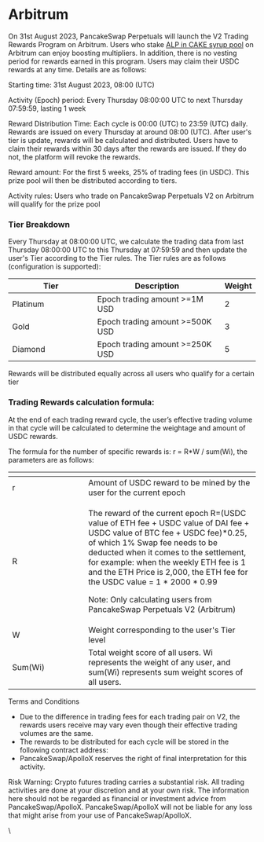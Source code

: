 # Arbitrum

On 31st August 2023, PancakeSwap Perpetuals will launch the V2 Trading Rewards Program on Arbitrum. Users who stake [ALP in CAKE syrup pool](https://pancakeswap.finance/pools?chain=arb) on Arbitrum can enjoy boosting multipliers. In addition, there is no vesting period for rewards earned in this program. Users may claim their USDC rewards at any time. Details are as follows:

Starting time: 31st August 2023, 08:00 (UTC)

Activity (Epoch) period: Every Thursday 08:00:00 UTC to next Thursday 07:59:59, lasting 1 week

Reward Distribution Time: Each cycle is 00:00 (UTC) to 23:59 (UTC) daily. Rewards are issued on every Thursday at around 08:00 (UTC). After user's tier is update, rewards will be calculated and distributed. Users have to claim their rewards within 30 days after the rewards are issued. If they do not, the platform will revoke the rewards.&#x20;

Reward amount: For the first 5 weeks, 25% of trading fees (in USDC). This prize pool will then be distributed according to tiers.

Activity rules: Users who trade on PancakeSwap Perpetuals V2 on Arbitrum will qualify for the prize pool

### Tier Breakdown

Every Thursday at 08:00:00 UTC, we calculate the trading data from last Thursday 08:00:00 UTC to this Thursday at 07:59:59 and then update the user's Tier according to the Tier rules. The Tier rules are as follows (configuration is supported):

<table><thead><tr><th width="161">Tier</th><th width="249.33333333333331">Description</th><th>Weight</th></tr></thead><tbody><tr><td>Platinum</td><td>Epoch trading amount >=1M USD</td><td>2</td></tr><tr><td>Gold</td><td>Epoch trading amount >=500K USD</td><td>3</td></tr><tr><td>Diamond</td><td>Epoch trading amount >=250K USD</td><td>5</td></tr></tbody></table>

Rewards will be distributed equally across all users who qualify for a certain tier

### Trading Rewards calculation formula:&#x20;

At the end of each trading reward cycle, the user’s effective trading volume in that cycle will be calculated to determine the weightage and amount of USDC rewards.

The formula for the number of specific rewards is: r = R\*W / sum(Wi), the parameters are as follows:

<table data-header-hidden><thead><tr><th width="139"></th><th></th></tr></thead><tbody><tr><td>r</td><td>Amount of USDC reward to be mined by the user for the current epoch</td></tr><tr><td>R</td><td><p>The reward of the current epoch R=(USDC value of ETH fee + USDC value of DAI fee + USDC value of BTC fee + USDC fee)*0.25, of which 1% Swap fee needs to be deducted when it comes to the settlement, for example: when the weekly ETH fee is 1 and the ETH Price is 2,000, the ETH fee for the USDC value = 1 * 2000 * 0.99</p><p></p><p>Note: Only calculating users from PancakeSwap Perpetuals V2 (Arbitrum)</p></td></tr><tr><td>W</td><td>Weight corresponding to the user's Tier level</td></tr><tr><td>Sum(Wi)</td><td>Total weight score of all users. Wi represents the weight of any user, and sum(Wi) represents sum weight scores of all users.</td></tr></tbody></table>



Terms and Conditions

* Due to the difference in trading fees for each trading pair on V2, the rewards users receive may vary even though their effective trading volumes are the same.
* The rewards to be distributed for each cycle will be stored in the following contract address:&#x20;
* PancakeSwap/ApolloX reserves the right of final interpretation for this activity.



Risk Warning: Crypto futures trading carries a substantial risk. All trading activities are done at your discretion and at your own risk. The information here should not be regarded as financial or investment advice from PancakeSwap/ApolloX. PancakeSwap/ApolloX will not be liable for any loss that might arise from your use of PancakeSwap/ApolloX.

\
